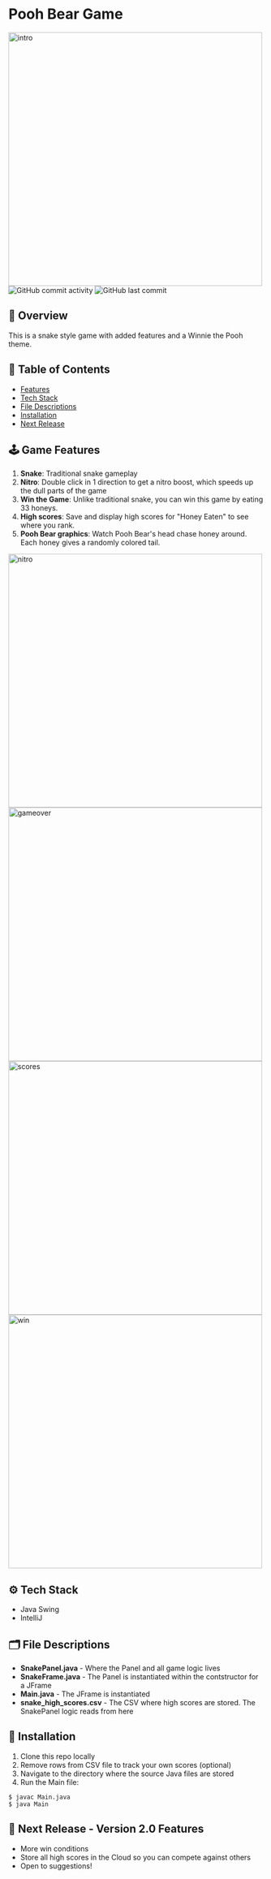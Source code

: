 
# Pooh Bear Game
<img width="500" alt="intro" src="https://user-images.githubusercontent.com/31792170/173160983-bcf42e7c-738e-4cb4-85af-0c0ea89d9377.png">
<img alt="GitHub commit activity" src="https://img.shields.io/github/commit-activity/m/aaroncorona/Pooh-Bear-Game">
<img alt="GitHub last commit" src="https://img.shields.io/github/last-commit/aaroncorona/Pooh-Bear-Game">


## 🐻 Overview
This is a snake style game with added features and a Winnie the Pooh theme.

## 📖 Table of Contents
* [Features](#%EF%B8%8F-game-features)
* [Tech Stack](#%EF%B8%8F-tech-stack)
* [File Descriptions](#%EF%B8%8F-file-descriptions)
* [Installation](#-installation)
* [Next Release](#-next-release---version-20-features)


## 🕹️ Game Features
1. **Snake**: Traditional snake gameplay
2. **Nitro**: Double click in 1 direction to get a nitro boost, which speeds up the dull parts of the game
3. **Win the Game**: Unlike traditional snake, you can win this game by eating 33 honeys.
4. **High scores**: Save and display high scores for "Honey Eaten" to see where you rank.
5. **Pooh Bear graphics**: Watch Pooh Bear's head chase honey around. Each honey gives a randomly colored tail.
<img width="500" alt="nitro" src="https://user-images.githubusercontent.com/31792170/173169436-1af02a61-b6a8-4f53-91c7-999a734d60cc.png">
<img width="500" alt="gameover" src="https://user-images.githubusercontent.com/31792170/173163046-817ceb01-c7ff-4465-9498-21090919c827.png">
<img width="500" alt="scores" src="https://user-images.githubusercontent.com/31792170/173162995-3186db38-a1ac-4fae-8221-6f435e7d546e.png">
<img width="500" alt="win" src="https://user-images.githubusercontent.com/31792170/173169340-2e513548-d169-4510-8b36-ea39caa113ce.png">

## ⚙️ Tech Stack
* Java Swing
* IntelliJ


## 🗂️ File Descriptions
* **SnakePanel.java** - Where the Panel and all game logic lives
* **SnakeFrame.java** - The Panel is instantiated within the contstructor for a JFrame
* **Main.java** - The JFrame is instantiated
* **snake_high_scores.csv** - The CSV where high scores are stored. The SnakePanel logic reads from here


## 🚀 Installation
1. Clone this repo locally 
2. Remove rows from CSV file to track your own scores (optional)
3. Navigate to the directory where the source Java files are stored
4. Run the Main file:
```
$ javac Main.java
$ java Main
```

## 🚧 Next Release - Version 2.0 Features
* More win conditions
* Store all high scores in the Cloud so you can compete against others
* Open to suggestions!




